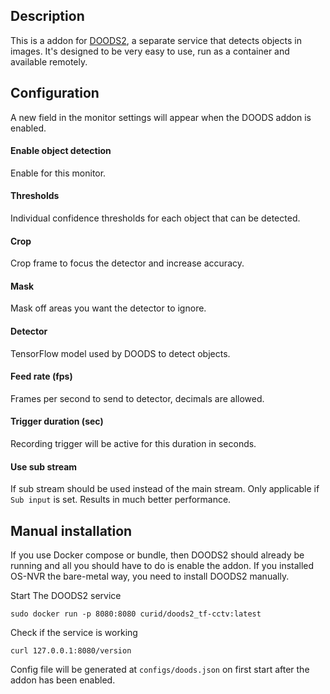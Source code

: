 ## Description
This is a addon for [DOODS2](https://github.com/snowzach/doods2), a separate service that detects objects in images. It's designed to be very easy to use, run as a container and available remotely.


## Configuration

A new field in the monitor settings will appear when the DOODS addon is enabled.

#### Enable object detection

Enable for this monitor.

#### Thresholds

Individual confidence thresholds for each object that can be detected.

#### Crop

Crop frame to focus the detector and increase accuracy.

#### Mask

Mask off areas you want the detector to ignore.

#### Detector

TensorFlow model used by DOODS to detect objects.

#### Feed rate (fps)

Frames per second to send to detector, decimals are allowed.

#### Trigger duration (sec)

Recording trigger will be active for this duration in seconds.

#### Use sub stream

If sub stream should be used instead of the main stream. Only applicable if `Sub input` is set. Results in much better performance.


## Manual installation

If you use Docker compose or bundle, then DOODS2 should already be running and all you should have to do is enable the addon. If you installed OS-NVR the bare-metal way, you need to install DOODS2 manually.

Start The DOODS2 service

	sudo docker run -p 8080:8080 curid/doods2_tf-cctv:latest

Check if the service is working

	curl 127.0.0.1:8080/version

Config file will be generated at `configs/doods.json` on first start after the addon has been enabled.